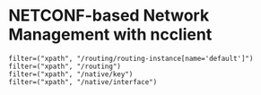 # NETCONF-based Network Management with ncclient
```
filter=("xpath", "/routing/routing-instance[name='default']")
filter=("xpath", "/routing")
filter=("xpath", "/native/key")
filter=("xpath", "/native/interface")
```
